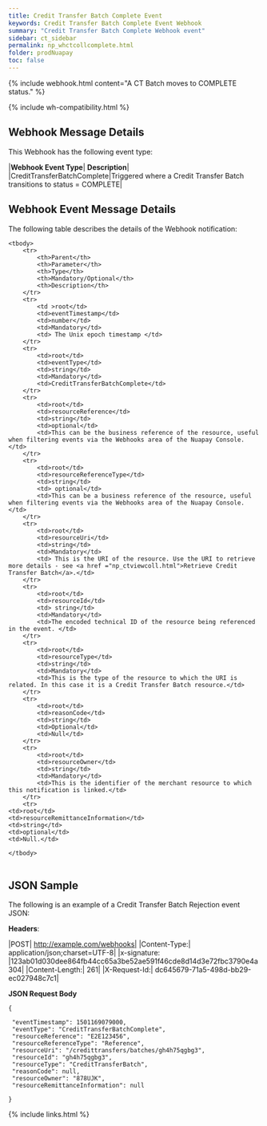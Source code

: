 ```yaml
---
title: Credit Transfer Batch Complete Event
keywords: Credit Transfer Batch Complete Event Webhook
summary: "Credit Transfer Batch Complete Webhook event"
sidebar: ct_sidebar
permalink: np_whctcollcomplete.html
folder: prodNuapay
toc: false
---
```


{% include webhook.html content="A CT Batch moves to COMPLETE status." %}

{% include wh-compatibility.html %}

## Webhook Message Details

This Webhook has the following event type:

|**Webhook Event Type**| **Description**|
|CreditTransferBatchComplete|Triggered where a Credit Transfer Batch transitions to status = COMPLETE|

## Webhook Event Message Details

<p>The following table describes the details of the Webhook notification:</p>

<table cellspacing="0">

	<tbody>
		<tr>
			<th>Parent</th>
			<th>Parameter</th>
			<th>Type</th>
			<th>Mandatory/Optional</th>
			<th>Description</th>
		</tr>
		<tr>
			<td >root</td>
			<td>eventTimestamp</td>
			<td>number</td>
			<td>Mandatory</td>
			<td> The Unix epoch timestamp </td>
		</tr>
		<tr>
			<td>root</td>
			<td>eventType</td>
			<td>string</td>
			<td>Mandatory</td>
            <td>CreditTransferBatchComplete</td>
		</tr>
		<tr>
			<td>root</td>
			<td>resourceReference</td>
			<td>string</td>
			<td>optional</td>
			<td>This can be the business reference of the resource, useful when filtering events via the Webhooks area of the Nuapay Console.</td>
		</tr>
		<tr>
			<td>root</td>
			<td>resourceReferenceType</td>
			<td>string</td>
			<td> optional</td>
			<td>This can be a business reference of the resource, useful when filtering events via the Webhooks area of the Nuapay Console.</td>
		</tr>
		<tr>
			<td>root</td>
			<td>resourceUri</td>
			<td>string</td>
			<td>Mandatory</td>
			<td> This is the URI of the resource. Use the URI to retrieve more details - see <a href ="np_ctviewcoll.html">Retrieve Credit Transfer Batch</a>.</td>
		</tr>
		<tr>
			<td>root</td>
			<td>resourceId</td>
			<td> string</td>
			<td>Mandatory</td>
			<td>The encoded technical ID of the resource being referenced in the event. </td>
		</tr>
		<tr>
			<td>root</td>
			<td>resourceType</td>
			<td>string</td>
			<td>Mandatory</td>
			<td>This is the type of the resource to which the URI is related. In this case it is a Credit Transfer Batch resource.</td>
		</tr>
		<tr>
			<td>root</td>
			<td>reasonCode</td>
			<td>string</td>
			<td>Optional</td>
			<td>Null</td>
		</tr>
        <tr>
			<td>root</td>
			<td>resourceOwner</td>
			<td>string</td>
			<td>Mandatory</td>
			<td>This is the identifier of the merchant resource to which this notification is linked.</td>
		</tr>
		<tr>
	<td>root</td>
	<td>resourceRemittanceInformation</td>
	<td>string</td>
	<td>optional</td>
	<td>Null.</td>
</tr>


	</tbody>
</table>

## JSON Sample

The following is an example of a Credit Transfer Batch Rejection event JSON:

<b>Headers</b>:


|POST| http://example.com/webhooks|
|Content-Type:| application/json;charset=UTF-8|
|x-signature: |123ab01d030dee864fb44cc65a3be52ae591f46cde8d14d3e72fbc3790e4a304|
|Content-Length:| 261|
|X-Request-Id:| dc645679-71a5-498d-bb29-ec027948c7c1|

<b>JSON Request Body</b>
<pre>
<code class="json">{

 "eventTimestamp": 1501169079000,
 "eventType": "CreditTransferBatchComplete",    
 "resourceReference": "E2E123456",
 "resourceReferenceType": "Reference",   
 "resourceUri": "/credittransfers/batches/gh4h75qgbg3",
 "resourceId": "gh4h75qgbg3",
 "resourceType": "CreditTransferBatch",
 "reasonCode": null,
 "resourceOwner": "878UJK",
 "resourceRemittanceInformation": null

}</code>
</pre>

{% include links.html %}
